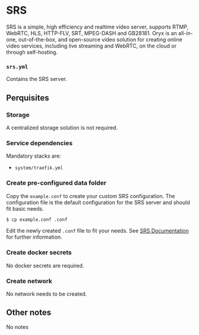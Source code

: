 # SRS

SRS is a simple, high efficiency and realtime video server, supports RTMP, WebRTC, HLS, HTTP-FLV, SRT, MPEG-DASH and GB28181. Oryx is an all-in-one, out-of-the-box, and open-source video solution for creating online video services, including live streaming and WebRTC, on the cloud or through self-hosting.

### `srs.yml`
Contains the SRS server.

## Perquisites
### Storage
A centralized storage solution is not required.

### Service dependencies
Mandatory stacks are:
- `system/traefik.yml`

### Create pre-configured data folder
Copy the `example.conf` to create your custom SRS configuration. The configuration file is the default configuration for the SRS server and should fit basic needs.

```sh
$ cp example.conf .conf
```

Edit the newly created `.conf` file to fit your needs. See [SRS Documentation](https://ossrs.net/lts/en-us/docs/v5/category/main-features) for further information.

### Create docker secrets
No docker secrets are required.

### Create network
No network needs to be created.

## Other notes
No notes